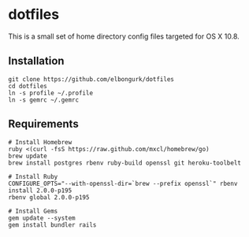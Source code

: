 # dotfiles

This is a small set of home directory config files targeted for OS X 10.8.

## Installation

    git clone https://github.com/elbongurk/dotfiles
    cd dotfiles
    ln -s profile ~/.profile
    ln -s gemrc ~/.gemrc

## Requirements

    # Install Homebrew
    ruby <(curl -fsS https://raw.github.com/mxcl/homebrew/go)
    brew update
    brew install postgres rbenv ruby-build openssl git heroku-toolbelt

    # Install Ruby
    CONFIGURE_OPTS="--with-openssl-dir=`brew --prefix openssl`" rbenv install 2.0.0-p195
    rbenv global 2.0.0-p195

    # Install Gems
    gem update --system
    gem install bundler rails
